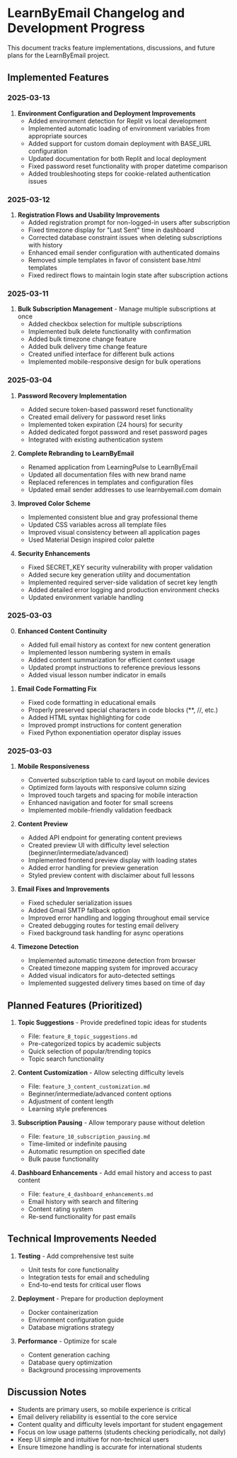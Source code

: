 # LearnByEmail Changelog and Development Progress

This document tracks feature implementations, discussions, and future plans for the LearnByEmail project.

## Implemented Features

### 2025-03-13

1. **Environment Configuration and Deployment Improvements**
   - Added environment detection for Replit vs local development
   - Implemented automatic loading of environment variables from appropriate sources
   - Added support for custom domain deployment with BASE_URL configuration
   - Updated documentation for both Replit and local deployment
   - Fixed password reset functionality with proper datetime comparison
   - Added troubleshooting steps for cookie-related authentication issues

### 2025-03-12

1. **Registration Flows and Usability Improvements**
   - Added registration prompt for non-logged-in users after subscription
   - Fixed timezone display for "Last Sent" time in dashboard
   - Corrected database constraint issues when deleting subscriptions with history
   - Enhanced email sender configuration with authenticated domains
   - Removed simple templates in favor of consistent base.html templates
   - Fixed redirect flows to maintain login state after subscription actions

### 2025-03-11

1. **Bulk Subscription Management** - Manage multiple subscriptions at once
   - Added checkbox selection for multiple subscriptions
   - Implemented bulk delete functionality with confirmation
   - Added bulk timezone change feature
   - Added bulk delivery time change feature
   - Created unified interface for different bulk actions
   - Implemented mobile-responsive design for bulk operations

### 2025-03-04

1. **Password Recovery Implementation**
   - Added secure token-based password reset functionality
   - Created email delivery for password reset links
   - Implemented token expiration (24 hours) for security
   - Added dedicated forgot password and reset password pages
   - Integrated with existing authentication system

2. **Complete Rebranding to LearnByEmail**
   - Renamed application from LearningPulse to LearnByEmail
   - Updated all documentation files with new brand name
   - Replaced references in templates and configuration files
   - Updated email sender addresses to use learnbyemail.com domain

3. **Improved Color Scheme**
   - Implemented consistent blue and gray professional theme
   - Updated CSS variables across all template files
   - Improved visual consistency between all application pages
   - Used Material Design inspired color palette

4. **Security Enhancements**
   - Fixed SECRET_KEY security vulnerability with proper validation
   - Added secure key generation utility and documentation
   - Implemented required server-side validation of secret key length
   - Added detailed error logging and production environment checks
   - Updated environment variable handling

### 2025-03-03

0. **Enhanced Content Continuity**
   - Added full email history as context for new content generation
   - Implemented lesson numbering system in emails
   - Added content summarization for efficient context usage
   - Updated prompt instructions to reference previous lessons
   - Added visual lesson number indicator in emails

1. **Email Code Formatting Fix**
   - Fixed code formatting in educational emails
   - Properly preserved special characters in code blocks (**, //, etc.) 
   - Added HTML syntax highlighting for code
   - Improved prompt instructions for content generation
   - Fixed Python exponentiation operator display issues

### 2025-03-03
1. **Mobile Responsiveness** 
   - Converted subscription table to card layout on mobile devices
   - Optimized form layouts with responsive column sizing
   - Improved touch targets and spacing for mobile interaction
   - Enhanced navigation and footer for small screens
   - Implemented mobile-friendly validation feedback

2. **Content Preview**
   - Added API endpoint for generating content previews
   - Created preview UI with difficulty level selection (beginner/intermediate/advanced)
   - Implemented frontend preview display with loading states
   - Added error handling for preview generation
   - Styled preview content with disclaimer about full lessons

3. **Email Fixes and Improvements**
   - Fixed scheduler serialization issues
   - Added Gmail SMTP fallback option
   - Improved error handling and logging throughout email service
   - Created debugging routes for testing email delivery
   - Fixed background task handling for async operations

4. **Timezone Detection**
   - Implemented automatic timezone detection from browser
   - Created timezone mapping system for improved accuracy
   - Added visual indicators for auto-detected settings
   - Implemented suggested delivery times based on time of day

## Planned Features (Prioritized)

1. **Topic Suggestions** - Provide predefined topic ideas for students
   - File: `feature_8_topic_suggestions.md`
   - Pre-categorized topics by academic subjects
   - Quick selection of popular/trending topics
   - Topic search functionality

2. **Content Customization** - Allow selecting difficulty levels
   - File: `feature_3_content_customization.md`
   - Beginner/intermediate/advanced content options
   - Adjustment of content length
   - Learning style preferences

3. **Subscription Pausing** - Allow temporary pause without deletion
   - File: `feature_10_subscription_pausing.md` 
   - Time-limited or indefinite pausing
   - Automatic resumption on specified date
   - Bulk pause functionality

4. **Dashboard Enhancements** - Add email history and access to past content
   - File: `feature_4_dashboard_enhancements.md`
   - Email history with search and filtering
   - Content rating system
   - Re-send functionality for past emails

## Technical Improvements Needed

1. **Testing** - Add comprehensive test suite
   - Unit tests for core functionality
   - Integration tests for email and scheduling
   - End-to-end tests for critical user flows

2. **Deployment** - Prepare for production deployment
   - Docker containerization
   - Environment configuration guide
   - Database migrations strategy

3. **Performance** - Optimize for scale
   - Content generation caching
   - Database query optimization
   - Background processing improvements

## Discussion Notes

- Students are primary users, so mobile experience is critical
- Email delivery reliability is essential to the core service
- Content quality and difficulty levels important for student engagement
- Focus on low usage patterns (students checking periodically, not daily)
- Keep UI simple and intuitive for non-technical users
- Ensure timezone handling is accurate for international students